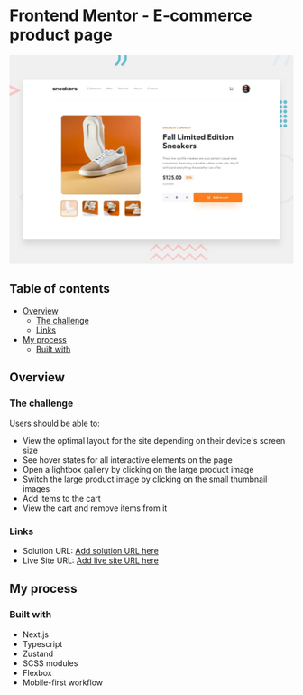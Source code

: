 # Frontend Mentor - E-commerce product page

![Design preview for the E-commerce product page coding challenge](./public/images/desktop-preview.jpg)

## Table of contents

- [Overview](#overview)
  - [The challenge](#the-challenge)
  - [Links](#links)
- [My process](#my-process)
  - [Built with](#built-with)

## Overview

### The challenge

Users should be able to:

- View the optimal layout for the site depending on their device's screen size
- See hover states for all interactive elements on the page
- Open a lightbox gallery by clicking on the large product image
- Switch the large product image by clicking on the small thumbnail images
- Add items to the cart
- View the cart and remove items from it

### Links

- Solution URL: [Add solution URL here](https://github.com/AntonioTrupac/product-page)
- Live Site URL: [Add live site URL here](https://product-page-phi.vercel.app/)

## My process

### Built with

- Next.js
- Typescript
- Zustand
- SCSS modules
- Flexbox
- Mobile-first workflow
